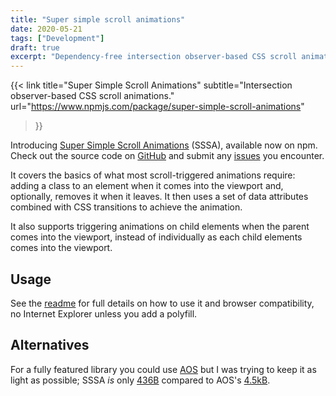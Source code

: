 ```yaml
---
title: "Super simple scroll animations"
date: 2020-05-21
tags: ["Development"]
draft: true
excerpt: "Dependency-free intersection observer-based CSS scroll animations package available now."
---
```


{{<
  link
  title="Super Simple Scroll Animations"
  subtitle="Intersection observer-based CSS scroll animations."
  url="https://www.npmjs.com/package/super-simple-scroll-animations"
>}}

Introducing [Super Simple Scroll Animations](https://www.npmjs.com/package/super-simple-scroll-animations) (SSSA), available now on npm. Check out the source code on [GitHub](https://github.com/csbrightside/super-simple-scroll-animations) and submit any [issues](https://github.com/csbrightside/super-simple-scroll-animations/issues) you encounter.

It covers the basics of what most scroll-triggered animations require: adding a class to an element when it comes into the viewport and, optionally, removes it when it leaves. It then uses a set of data attributes combined with CSS transitions to achieve the animation.

It also supports triggering animations on child elements when the parent comes into the viewport, instead of individually as each child elements comes into the viewport.

## Usage
See the [readme](https://www.npmjs.com/package/super-simple-scroll-animations) for full details on how to use it and browser compatibility, no Internet Explorer unless you add a polyfill.

## Alternatives
For a fully featured library you could use [AOS](https://michalsnik.github.io/aos/) but I was trying to keep it as light as possible; SSSA _is_ only [436B](https://bundlephobia.com/result?p=super-simple-scroll-animations@1.0.2) compared to AOS's [4.5kB](https://bundlephobia.com/result?p=aos@2.3.4).


